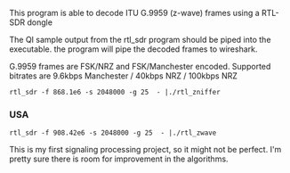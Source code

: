 This program is able to decode ITU G.9959 (z-wave) frames using a RTL-SDR dongle

The QI sample output from the rtl_sdr program should be piped into the executable.
the program will pipe the decoded frames to wireshark.

G.9959 frames are FSK/NRZ and FSK/Manchester encoded. Supported bitrates are 
9.6kbps Manchester / 40kbps NRZ / 100kbps NRZ


    rtl_sdr -f 868.1e6 -s 2048000 -g 25  - |./rtl_zniffer
    
### USA

	rtl_sdr -f 908.42e6 -s 2048000 -g 25  - |./rtl_zwave

This is my first signaling processing project, so it might not be perfect. 
I'm pretty sure there is room for improvement in the algorithms. 

